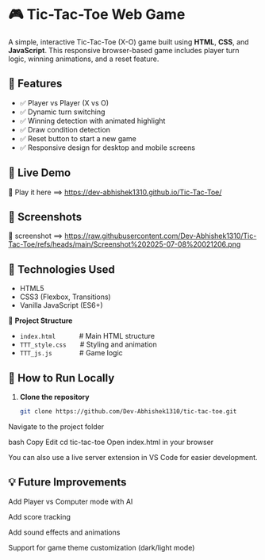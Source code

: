 # 🎮 Tic-Tac-Toe Web Game

A simple, interactive Tic-Tac-Toe (X-O) game built using **HTML**, **CSS**, and **JavaScript**. This responsive browser-based game includes player turn logic, winning animations, and a reset feature.

## 🌟 Features

- ✅ Player vs Player (X vs O)
- ✅ Dynamic turn switching
- ✅ Winning detection with animated highlight
- ✅ Draw condition detection
- ✅ Reset button to start a new game
- ✅ Responsive design for desktop and mobile screens

## 🚀 Live Demo

🔗 Play it here ==> https://dev-abhishek1310.github.io/Tic-Tac-Toe/

## 📸 Screenshots

🔗 screenshot ==> https://raw.githubusercontent.com/Dev-Abhishek1310/Tic-Tac-Toe/refs/heads/main/Screenshot%202025-07-08%20021206.png

## 🧩 Technologies Used

- HTML5
- CSS3 (Flexbox, Transitions)
- Vanilla JavaScript (ES6+)


📁 **Project Structure**  
- `index.html`&nbsp;&nbsp;&nbsp;&nbsp;&nbsp;&nbsp;&nbsp;&nbsp;&nbsp;&nbsp;&nbsp;&nbsp;# Main HTML structure  
- `TTT_style.css`&nbsp;&nbsp;&nbsp;&nbsp;&nbsp;&nbsp;&nbsp;# Styling and animation  
- `TTT_js.js`&nbsp;&nbsp;&nbsp;&nbsp;&nbsp;&nbsp;&nbsp;&nbsp;&nbsp;&nbsp;&nbsp;&nbsp;&nbsp;&nbsp;# Game logic  



## 🔧 How to Run Locally

1. **Clone the repository**
   ```bash
   git clone https://github.com/Dev-Abhishek1310/tic-tac-toe.git
Navigate to the project folder

bash
Copy
Edit
cd tic-tac-toe
Open index.html in your browser

You can also use a live server extension in VS Code for easier development.


## 💡 Future Improvements
Add Player vs Computer mode with AI

Add score tracking

Add sound effects and animations

Support for game theme customization (dark/light mode)


